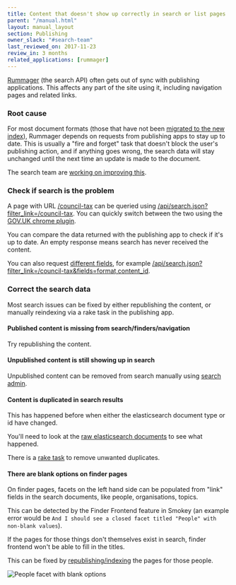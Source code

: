```yaml
---
title: Content that doesn't show up correctly in search or list pages
parent: "/manual.html"
layout: manual_layout
section: Publishing
owner_slack: "#search-team"
last_reviewed_on: 2017-11-23
review_in: 3 months
related_applications: [rummager]
---
```


[Rummager](/apps/rummager.html) (the search API) often gets out of sync with
publishing applications. This affects any part of the site using it, including
navigation pages and related links.

### Root cause

For most document formats (those that have not been [migrated to the new
index](https://github.com/alphagov/rummager/blob/master/config/govuk_index/migrated_formats.yaml)),
Rummager depends on requests from publishing apps to stay
up to date. This is usually a "fire and forget" task that doesn't block
the user's publishing action, and if anything goes wrong, the search data
will stay unchanged until the next time an update is made to the document.

The search team are [working on improving
this](https://github.com/alphagov/rummager/blob/master/doc/arch/adr-004-transition-mainstream-to-publishing-api-index.md).

### Check if search is the problem

A page with URL [/council-tax](https://www.gov.uk/council-tax) can be queried using [/api/search.json?filter_link=/council-tax](https://www.gov.uk/api/search.json?filter_link=/council-tax). You can quickly
switch between the two using the [GOV.UK chrome
plugin](https://github.com/alphagov/govuk-toolkit-chrome).

You can compare the data returned with the publishing app to check if it's up
to date. An empty response means search has never received the content.

You can also request [different fields](/apis/search/fields.html), for example
[/api/search.json?filter_link=/council-tax&fields=format,content_id](https://www.gov.uk/api/search.json?filter_link=/council-tax&fields=format,content_id).

### Correct the search data

Most search issues can be fixed by either republishing the content, or manually
reindexing via a rake task in the publishing app.

#### Published content is missing from search/finders/navigation

Try republishing the content.

#### Unpublished content is still showing up in search

Unpublished content can be removed from search manually using [search admin](https://search-admin.publishing.service.gov.uk/).

#### Content is duplicated in search results

This has happened before when either the elasticsearch document type or id
have changed.

You'll need to look at the [raw elasticsearch documents](https://docs.publishing.service.gov.uk/manual/alerts/elasticsearch-cluster-health.html#view-a-live-dashboard) to see what happened.

There is a [rake task](https://github.com/alphagov/rummager/blob/master/lib/tasks/delete.rake)
to remove unwanted duplicates.

#### There are blank options on finder pages

On finder pages, facets on the left hand side can be populated from "link"
fields in the search documents, like people, organisations, topics.

This can be detected by the Finder Frontend feature in Smokey (an
example error would be `And I should see a closed facet titled
"People" with non-blank values`).

If the pages for those things don't themselves exist in search, finder frontend
won't be able to fill in the titles.

This can be fixed by [republishing/indexing](https://github.com/alphagov/publishing-api/blob/6f310279956fa6dc92d20ece62de5a59ebc63c56/lib/tasks/represent_downstream.rake#L62) the pages for those people.

![People facet with blank options](/images/blank-facets.png)
